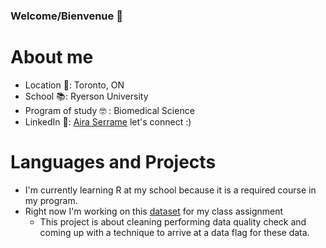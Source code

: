 ### Welcome/Bienvenue :information_desk_person:


# About me
* Location :round_pushpin:: Toronto, ON
* School :books:: Ryerson University
* Program of study 🤓 : Biomedical Science
* LinkedIn :satellite:: [Aira Serrame](https://www.linkedin.com/in/airaserrame/) let's connect :)

# Languages and Projects
* I'm currently learning R at my school because it is a required course in my program. 
* Right now I'm working on this [dataset](https://data.ontario.ca/dataset/ontario-lake-partner/resource/1a36234b-3b97-451c-8965-0050e7f283cf) for my class assignment
  * This project is about cleaning performing data quality check and coming up with a technique to arrive at a data flag for these data.

